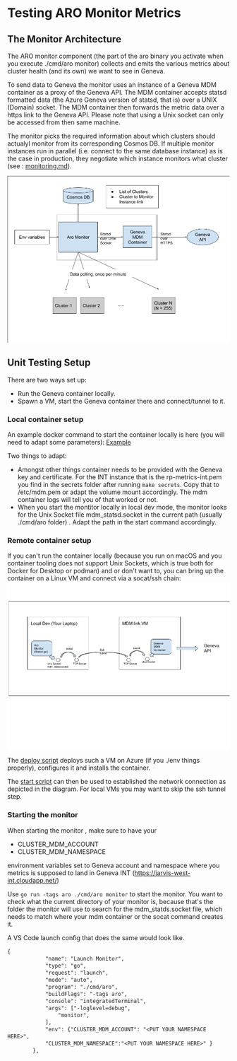 
# Testing ARO Monitor Metrics



## The Monitor Architecture

The ARO monitor component (the part of the aro binary you activate when you execute ./cmd/aro monitor) collects and emits the various metrics about cluster health (and its own) we want to see in Geneva. 

To send data to Geneva the monitor uses an instance of a Geneva MDM container as a proxy of the Geneva API. The MDM container accepts statsd formatted data (the Azure Geneva version of statsd, that is) over a UNIX (Domain) socket. The MDM container then forwards the metric data over a https link to the Geneva API. Please note that using a Unix socket can only be accessed from then same machine. 

The monitor picks the required information about which clusters should actualyl monitor from its corresponding Cosmos DB. If multiple monitor instances run in parallel  (i.e. connect to the same database instance) as is the case in production, they negotiate which instance monitors what cluster (see : [monitoring.md](./monitoring.md)). 


![Aro Monitor Architecture](img/AROMonitor.png "Aro Monitor Architecture")


## Unit Testing Setup

There are two ways set up: 
- Run the Geneva container locally.
- Spawn a VM, start the Geneva container there and connect/tunnel to it.

### Local container setup

An example docker command to start the container locally is here (you will need to adapt some parameters):
[Example](../hack/local-monitor-testing/sample/dockerStartCommand.sh)

Two things to adapt:
* Amongst other things container needs to be provided with the Geneva key and certificate. For the INT instance that is the rp-metrics-int.pem you find in the secrets folder after running `make secrets`.  Copy that to /etc/mdm.pem or adapt the volume mount accordingly. The mdm container logs will tell you of that worked or not.
* When you start the montitor locally in local dev mode, the monitor looks for the Unix Socket file mdm_statsd.socket in the current path (usually ./cmd/aro folder) . Adapt the path in the start command accordingly.

### Remote container setup

If you can't run the container locally (because you run on macOS and you container tooling does not support Unix Sockets, which is true both for Docker for Desktop or podman) and or don't want to, you can bring up the container on a Linux VM and connect via a socat/ssh chain:
![alt text](img/SOCATConnection.png "SOCAT chain")

The [deploy script](../hack/local-monitor-testing/deploy_MDM_VM.sh) deploys such a VM on Azure (if you ./env things properly), configures it and installs the container.

The [start script](../hack/local-monitor-testing/startMDMNetwork.sh)  can then be used to established the network connection as depicted in the diagram. For local VMs you may want to skip the ssh tunnel step.


### Starting the monitor

When starting the monitor , make sure to have your

- CLUSTER_MDM_ACCOUNT
- CLUSTER_MDM_NAMESPACE
  
environment variables set to Geneva account and namespace where you metrics is supposed to land in Geneva INT (https://jarvis-west-int.cloudapp.net/)

Use `go run -tags aro ./cmd/aro monitor`  to start the monitor. You want to check what the current directory of your monitor is, because that's the folder the monitor will use to search for the mdm_statds.socket file, which needs to match where your mdm container or the socat command creates it.

A VS Code launch config that does the same would look like.

````
{
            "name": "Launch Monitor",
            "type": "go",
            "request": "launch",
            "mode": "auto",
            "program": "./cmd/aro",
            "buildFlags": "-tags aro",
            "console": "integratedTerminal",
            "args": ["-loglevel=debug",
                "monitor",
            ],    
            "env": {"CLUSTER_MDM_ACCOUNT": "<PUT YOUR NAMESPACE HERE>",
            "CLUSTER_MDM_NAMESPACE":"<PUT YOUR NAMESPACE HERE>" }    
        },
````